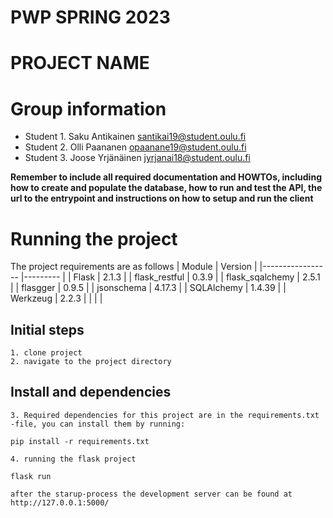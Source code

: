 # PWP SPRING 2023
# PROJECT NAME
# Group information
* Student 1. Saku Antikainen santikai19@student.oulu.fi
* Student 2. Olli Paananen opaanane19@student.oulu.fi
* Student 3. Joose Yrjänäinen jyrjanai18@student.oulu.fi

__Remember to include all required documentation and HOWTOs, including how to create and populate the database, how to run and test the API, the url to the entrypoint and instructions on how to setup and run the client__

# Running the project
The project requirements are as follows
| Module          	| Version 	|
|-----------------	|---------	|
| Flask           	| 2.1.3   	|
| flask_restful   	| 0.3.9   	|
| flask_sqalchemy 	| 2.5.1   	|
| flasgger        	| 0.9.5   	|
| jsonschema      	| 4.17.3  	|
| SQLAlchemy      	| 1.4.39  	|
| Werkzeug        	| 2.2.3   	|
|                 	|         	|

## Initial steps
    1. clone project
    2. navigate to the project directory
## Install and dependencies
    3. Required dependencies for this project are in the requirements.txt -file, you can install them by running:
```pip install -r requirements.txt```
    
    4. running the flask project
```flask run```
    
    after the starup-process the development server can be found at http://127.0.0.1:5000/
